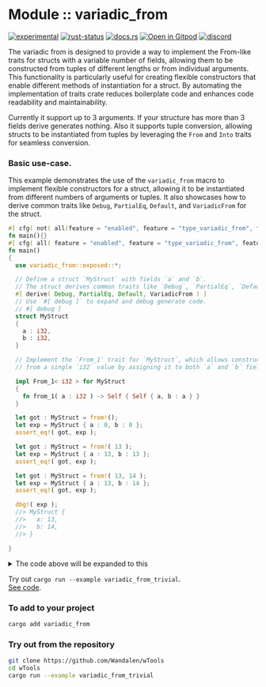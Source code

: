 <!-- {{# generate.module_header{} #}} -->

# Module :: variadic_from
<!--{ generate.module_header.start() }-->
 [![experimental](https://raster.shields.io/static/v1?label=&message=experimental&color=orange)](https://github.com/emersion/stability-badges#experimental) [![rust-status](https://github.com/Wandalen/wTools/actions/workflows/module_variadic_from_push.yml/badge.svg)](https://github.com/Wandalen/wTools/actions/workflows/module_variadic_from_push.yml) [![docs.rs](https://img.shields.io/docsrs/variadic_from?color=e3e8f0&logo=docs.rs)](https://docs.rs/variadic_from) [![Open in Gitpod](https://raster.shields.io/static/v1?label=try&message=online&color=eee&logo=gitpod&logoColor=eee)](https://gitpod.io/#RUN_PATH=.,SAMPLE_FILE=module%2Fcore%2Fvariadic_from%2Fexamples%2Fvariadic_from_trivial.rs,RUN_POSTFIX=--example%20variadic_from_trivial/https://github.com/Wandalen/wTools) [![discord](https://img.shields.io/discord/872391416519737405?color=eee&logo=discord&logoColor=eee&label=ask)](https://discord.gg/m3YfbXpUUY)
<!--{ generate.module_header.end }-->

The variadic from is designed to provide a way to implement the From-like traits for structs with a variable number of fields, allowing them to be constructed from tuples of different lengths or from individual arguments. This functionality is particularly useful for creating flexible constructors that enable different methods of instantiation for a struct. By automating the implementation of traits crate reduces boilerplate code and enhances code readability and maintainability.

Currently it support up to 3 arguments. If your structure has more than 3 fields derive generates nothing. Also it supports tuple conversion, allowing structs to be instantiated from tuples by leveraging the `From` and `Into` traits for seamless conversion.

### Basic use-case.

<!-- qqq : for Petro : make this generator working -->
<!--{ example.use{ code : "variadic_from_trivial", hidden_code : "variadic_from_expanded", link : true, try_out : true } }-->
<!--{ example.use.end }-->

This example demonstrates the use of the `variadic_from` macro to implement flexible
constructors for a struct, allowing it to be instantiated from different numbers of
arguments or tuples. It also showcases how to derive common traits like `Debug`,
`PartialEq`, `Default`, and `VariadicFrom` for the struct.

```rust
#[ cfg( not( all(feature = "enabled", feature = "type_variadic_from", feature = "derive_variadic_from" ) ) ) ]
fn main(){}
#[ cfg( all( feature = "enabled", feature = "type_variadic_from", feature = "derive_variadic_from" ) )]
fn main()
{
  use variadic_from::exposed::*;

  // Define a struct `MyStruct` with fields `a` and `b`.
  // The struct derives common traits like `Debug`, `PartialEq`, `Default`, and `VariadicFrom`.
  #[ derive( Debug, PartialEq, Default, VariadicFrom ) ]
  // Use `#[ debug ]` to expand and debug generate code.
  // #[ debug ]
  struct MyStruct
  {
    a : i32,
    b : i32,
  }

  // Implement the `From_1` trait for `MyStruct`, which allows constructing a `MyStruct` instance
  // from a single `i32` value by assigning it to both `a` and `b` fields.

  impl From_1< i32 > for MyStruct
  {
    fn from_1( a : i32 ) -> Self { Self { a, b : a } }
  }

  let got : MyStruct = from!();
  let exp = MyStruct { a : 0, b : 0 };
  assert_eq!( got, exp );

  let got : MyStruct = from!( 13 );
  let exp = MyStruct { a : 13, b : 13 };
  assert_eq!( got, exp );

  let got : MyStruct = from!( 13, 14 );
  let exp = MyStruct { a : 13, b : 14 };
  assert_eq!( got, exp );

  dbg!( exp );
  //> MyStruct {
  //>   a: 13,
  //>   b: 14,
  //> }

}
```

<details>
<summary>The code above will be expanded to this</summary>

```rust
#[ cfg( not( all(feature = "enabled", feature = "type_variadic_from" ) ) ) ]
fn main(){}
#[ cfg( all( feature = "enabled", feature = "type_variadic_from" ) )]
fn main()
{
  use variadic_from::exposed::*;

  // Define a struct `MyStruct` with fields `a` and `b`.
  // The struct derives common traits like `Debug`, `PartialEq`, `Default`
  // `VariadicFrom` defined manually.
  #[ derive( Debug, PartialEq, Default ) ]
  struct MyStruct
  {
    a : i32,
    b : i32,
  }

  // Implement the `From_1` trait for `MyStruct`, which allows constructing a `MyStruct` instance
  // from a single `i32` value by assigning it to both `a` and `b` fields.
  impl From_1< i32 > for MyStruct
  {
    fn from_1( a : i32 ) -> Self { Self { a, b : a } }
  }

  // == begin of generated

  impl From_2< i32, i32 > for MyStruct
  {
    fn from_2( a : i32, b : i32 ) -> Self { Self{ a : a, b : b } }
  }

  impl From< ( i32, i32 ) > for MyStruct
  {
    #[ inline( always ) ]
    fn from( ( a, b ) : ( i32, i32 ) ) -> Self
    {
      Self::from_2( a, b )
    }
  }

  // == end of generated

  let got : MyStruct = from!();
  let exp = MyStruct { a : 0, b : 0 };
  assert_eq!( got, exp );

  let got : MyStruct = from!( 13 );
  let exp = MyStruct { a : 13, b : 13 };
  assert_eq!( got, exp );

  let got : MyStruct = from!( 13, 14 );
  let exp = MyStruct { a : 13, b : 14 };
  assert_eq!( got, exp );

  dbg!( exp );
  //> MyStruct {
  //>   a: 13,
  //>   b: 14,
  //> }

}
```

</details>

Try out `cargo run --example variadic_from_trivial`.
</br>
[See code](./examples/variadic_from_trivial.rs).

### To add to your project

```sh
cargo add variadic_from
```

### Try out from the repository

```sh
git clone https://github.com/Wandalen/wTools
cd wTools
cargo run --example variadic_from_trivial
```
